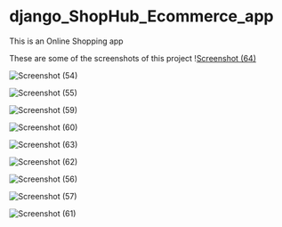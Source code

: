 # django_ShopHub_Ecommerce_app
This is an Online Shopping app 

These are some of the screenshots of this project
\![Screenshot (64)](https://user-images.githubusercontent.com/58632755/118189875-f88fd280-b45f-11eb-99d9-1fafe067dd66.png)

![Screenshot (54)](https://user-images.githubusercontent.com/58632755/118189877-f9286900-b45f-11eb-905f-9718fba74de7.png)

![Screenshot (55)](https://user-images.githubusercontent.com/58632755/118189881-f9c0ff80-b45f-11eb-9aa8-9d7d1ebe2f60.png)

![Screenshot (59)](https://user-images.githubusercontent.com/58632755/118189883-fa599600-b45f-11eb-9e6a-b82aaecb31c6.png)

![Screenshot (60)](https://user-images.githubusercontent.com/58632755/118189885-faf22c80-b45f-11eb-9bf0-f080b7f8c591.png)

![Screenshot (63)](https://user-images.githubusercontent.com/58632755/118189887-faf22c80-b45f-11eb-808e-f92c0cdeec44.png)

![Screenshot (62)](https://user-images.githubusercontent.com/58632755/118189891-fc235980-b45f-11eb-8c79-60043460c420.png)

![Screenshot (56)](https://user-images.githubusercontent.com/58632755/118189893-fcbbf000-b45f-11eb-9799-3b4daed0bf41.png)

![Screenshot (57)](https://user-images.githubusercontent.com/58632755/118189894-fcbbf000-b45f-11eb-9e65-be5ab752f073.png)

![Screenshot (61)](https://user-images.githubusercontent.com/58632755/118189896-fd548680-b45f-11eb-82f5-e5e390b964db.png)
